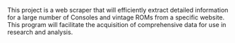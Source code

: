This project is a web scraper that will efficiently extract detailed information for a large number of Consoles and vintage ROMs from a specific website. This program will facilitate the acquisition of comprehensive data for use in research and analysis. 
